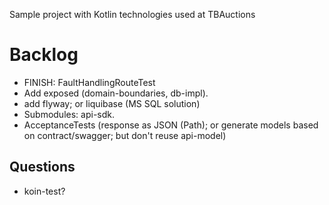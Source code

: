 Sample project with Kotlin technologies used at TBAuctions

# Backlog

* FINISH: FaultHandlingRouteTest
* Add exposed (domain-boundaries, db-impl).
* add flyway; or liquibase (MS SQL solution)
* Submodules: api-sdk.
* AcceptanceTests (response as JSON (Path); or generate models based on contract/swagger; but don't reuse api-model)

## Questions

* koin-test?
